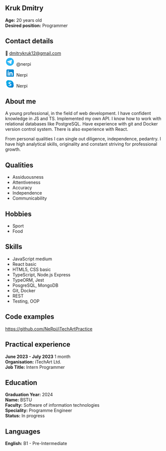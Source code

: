 ## Kruk Dmitry

**Age:** 20 years old  
**Desired position:** Programmer

## Contact details

📧 dmitrykruk12@gmail.com  
![](/statics/telegram.svg) @nerpi  
![](/statics/linked.in.svg) Nerpi  
![](/statics/skype.svg) Nerpi

## About me

A young professional, in the field of web development. I have confident knowledge in JS and TS. Implemented my own API. I know how to work with relational databases like PostgreSQL. Have experience with git and Docker version control system. There is also experience with React.

From personal qualities I can single out diligence, independence, pedantry. I have high analytical skills, originality and constant striving for professional growth.

## Qualities

- Assiduousness
- Attentiveness
- Accuracy
- Independence
- Communicability

## Hobbies

- Sport
- Food

## Skills

- JavaScript medium
- React basic
- HTML5, CSS basic
- TypeScript, Node.js Express
- TypeORM, Jest
- PosgreSQL, MongoDB
- Git, Docker
- REST
- Testing, OOP

## Code examples

https://github.com/NeRpi/iTechArtPractice

## Practical experience

**June 2023 - July 2023** 1 month  
**Organisation:** iTechArt Ltd.  
**Job Title:** Intern Programmer

## Education

**Graduation Year:** 2024  
**Name:** BSTU  
**Faculty:** Software of information technologies  
**Speciality:** Programme Engineer  
**Status:** In progress

## Languages

**English:** B1 - Pre-Intermediate
